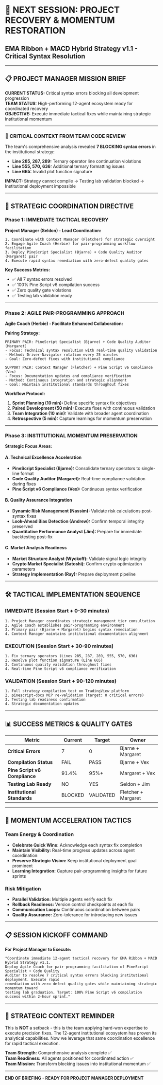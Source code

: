 # 🎯 NEXT SESSION: PROJECT RECOVERY & MOMENTUM RESTORATION
## EMA Ribbon + MACD Hybrid Strategy v1.1 - Critical Syntax Resolution

---

## 📋 **PROJECT MANAGER MISSION BRIEF**

**CURRENT STATUS:** Critical syntax errors blocking all development progression  
**TEAM STATUS:** High-performing 12-agent ecosystem ready for coordinated recovery  
**OBJECTIVE:** Execute immediate tactical fixes while maintaining strategic institutional momentum

---

### 🚨 **CRITICAL CONTEXT FROM TEAM CODE REVIEW**

The team's comprehensive analysis revealed **7 BLOCKING syntax errors** in the institutional strategy:
- **Line 285, 287, 289:** Ternary operator line continuation violations
- **Line 555, 570, 636:** Additional ternary formatting issues  
- **Line 665:** Invalid plot function signature

**IMPACT:** Strategy cannot compile → Testing lab validation blocked → Institutional deployment impossible

---

## 🎯 **STRATEGIC COORDINATION DIRECTIVE**

### **Phase 1: IMMEDIATE TACTICAL RECOVERY**

**Project Manager (Seldon) - Lead Coordination:**
```
1. Coordinate with Context Manager (Fletcher) for strategic oversight
2. Engage Agile Coach (Herbie) for pair-programming workflow facilitation
3. Deploy PineScript Specialist (Bjarne) + Code Quality Auditor (Margaret) pair
4. Execute rapid syntax remediation with zero-defect quality gates
```

**Key Success Metrics:**
- ✅ All 7 syntax errors resolved
- ✅ 100% Pine Script v6 compilation success
- ✅ Zero quality gate violations
- ✅ Testing lab validation ready

---

### **Phase 2: AGILE PAIR-PROGRAMMING APPROACH**

**Agile Coach (Herbie) - Facilitate Enhanced Collaboration:**

**Pairing Strategy:**
```
PRIMARY PAIR: PineScript Specialist (Bjarne) + Code Quality Auditor (Margaret)
- Focus: Technical syntax resolution with real-time quality validation
- Method: Driver-Navigator rotation every 25 minutes
- Goal: Zero-defect fixes with institutional compliance

SUPPORT PAIR: Context Manager (Fletcher) + Pine Script v6 Compliance (Vex)
- Focus: Documentation updates and compliance verification
- Method: Continuous integration and strategic alignment
- Goal: Maintain institutional standards throughout fixes
```

**Workflow Protocol:**
1. **Sprint Planning (10 min):** Define specific syntax fix objectives
2. **Paired Development (50 min):** Execute fixes with continuous validation
3. **Team Integration (10 min):** Validate with broader agent coordination
4. **Retrospective (5 min):** Capture learnings for momentum preservation

---

### **Phase 3: INSTITUTIONAL MOMENTUM PRESERVATION**

**Strategic Focus Areas:**

#### **A. Technical Excellence Acceleration**
- **PineScript Specialist (Bjarne):** Consolidate ternary operators to single-line format
- **Code Quality Auditor (Margaret):** Real-time compliance validation during fixes
- **Pine Script v6 Compliance (Vex):** Continuous syntax verification

#### **B. Quality Assurance Integration**
- **Dynamic Risk Management (Nassim):** Validate risk calculations post-syntax fixes
- **Look-Ahead Bias Detection (Andrew):** Confirm temporal integrity preserved
- **Quantitative Performance Analyst (Jim):** Prepare for immediate backtesting post-fix

#### **C. Market Analysis Readiness**
- **Market Structure Analyst (Wyckoff):** Validate signal logic integrity
- **Crypto Market Specialist (Satoshi):** Confirm crypto optimization parameters
- **Strategy Implementation (Ray):** Prepare deployment pipeline

---

## 🛠️ **TACTICAL IMPLEMENTATION SEQUENCE**

### **IMMEDIATE (Session Start + 0-30 minutes)**
```
1. Project Manager coordinates strategic management tier consultation
2. Agile Coach establishes pair-programming environment
3. Primary pair (Bjarne + Margaret) begins syntax remediation
4. Context Manager maintains institutional documentation alignment
```

### **EXECUTION (Session Start + 30-90 minutes)**
```
1. Fix ternary operators (Lines 285, 287, 289, 555, 570, 636)
2. Resolve plot function signature (Line 665)
3. Continuous quality validation throughout fixes
4. Real-time Pine Script v6 compliance verification
```

### **VALIDATION (Session Start + 90-120 minutes)**
```
1. Full strategy compilation test on TradingView platform
2. pinescript-docs MCP re-validation (target: 0 critical errors)
3. Testing lab readiness confirmation
4. Strategic documentation updates
```

---

## 📊 **SUCCESS METRICS & QUALITY GATES**

| Metric | Current | Target | Owner |
|--------|---------|---------|-------|
| **Critical Errors** | 7 | 0 | Bjarne + Margaret |
| **Compilation Status** | FAIL | PASS | Bjarne + Vex |
| **Pine Script v6 Compliance** | 91.4% | 95%+ | Margaret + Vex |
| **Testing Lab Ready** | NO | YES | Seldon + Jim |
| **Institutional Standards** | BLOCKED | VALIDATED | Fletcher + Margaret |

---

## 🚀 **MOMENTUM ACCELERATION TACTICS**

### **Team Energy & Coordination**
- **Celebrate Quick Wins:** Acknowledge each syntax fix completion
- **Maintain Visibility:** Real-time progress updates across agent coordination
- **Preserve Strategic Vision:** Keep institutional deployment goal prominent
- **Learning Integration:** Capture pair-programming insights for future sprints

### **Risk Mitigation**
- **Parallel Validation:** Multiple agents verify each fix
- **Rollback Readiness:** Version control checkpoints at each fix
- **Communication Loops:** Continuous coordination between pairs
- **Quality Assurance:** Zero-tolerance for introducing new issues

---

## 📋 **SESSION KICKOFF COMMAND**

**For Project Manager to Execute:**

```
"Coordinate immediate 12-agent tactical recovery for EMA Ribbon + MACD Hybrid Strategy v1.1. 
Deploy Agile Coach for pair-programming facilitation of PineScript Specialist + Code Quality 
Auditor to resolve 7 critical syntax errors blocking institutional deployment. Execute rapid 
remediation with zero-defect quality gates while maintaining strategic momentum toward 
testing lab graduation. Target: 100% Pine Script v6 compilation success within 2-hour sprint."
```

---

## 🎯 **STRATEGIC CONTEXT REMINDER**

This is **NOT** a setback - this is the team applying hard-won expertise to execute precision fixes. The 12-agent institutional ecosystem has proven its analytical capabilities. Now we leverage that same coordination excellence for rapid tactical execution.

**Team Strength:** Comprehensive analysis complete ✅  
**Team Readiness:** All agents positioned for coordinated action ✅  
**Team Mission:** Transform blocking issues into institutional momentum ✅

---

**END OF BRIEFING - READY FOR PROJECT MANAGER DEPLOYMENT**